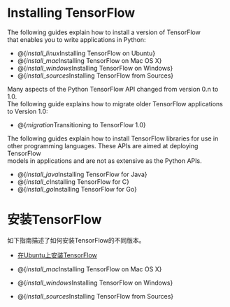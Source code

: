 # Installing TensorFlow

The following guides explain how to install a version of TensorFlow  
that enables you to write applications in Python:

* @{$install\_linux$Installing TensorFlow on Ubuntu}
* @{$install\_mac$Installing TensorFlow on Mac OS X}
* @{$install\_windows$Installing TensorFlow on Windows}
* @{$install\_sources$Installing TensorFlow from Sources}

Many aspects of the Python TensorFlow API changed from version 0.n to 1.0.  
The following guide explains how to migrate older TensorFlow applications  
to Version 1.0:

* @{$migration$Transitioning to TensorFlow 1.0}

The following guides explain how to install TensorFlow libraries for use in  
other programming languages. These APIs are aimed at deploying TensorFlow  
models in applications and are not as extensive as the Python APIs.

* @{$install\_java$Installing TensorFlow for Java}
* @{$install\_c$Installing TensorFlow for C}
* @{$install\_go$Installing TensorFlow for Go}

# 安装TensorFlow

如下指南描述了如何安装TensorFlow的不同版本。

* [在Ubuntu上安装TensorFlow](/install/install_linux.md)

* @{$install\_mac$Installing TensorFlow on Mac OS X}
* @{$install\_windows$Installing TensorFlow on Windows}
* @{$install\_sources$Installing TensorFlow from Sources}



